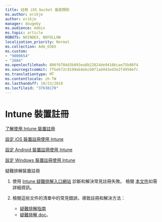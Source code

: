 ```yaml
---
title: 註冊 iOS bucket 基底規則
ms.author: erikje
author: erikje
manager: dougeby
ms.audience: Admin
ms.topic: article
ROBOTS: NOINDEX, NOFOLLOW
localization_priority: Normal
ms.collection: Adm_O365
ms.custom:
- "9000654"
- "2684"
ms.openlocfilehash: 806f6704d3b893ea8b22824de94166cae75b88f4
ms.sourcegitcommit: ffbeb72c9199ab4ebcb0f1ad443ed3e2f4950efc
ms.translationtype: MT
ms.contentlocale: zh-TW
ms.lasthandoff: 10/23/2019
ms.locfileid: "37638170"
---
```

# <a name="intune-device-enrollment"></a>Intune 裝置註冊

[了解使用 Intune 裝置註冊](https://docs.microsoft.com/intune/enrollment/device-enrollment)

[設定 iOS 裝置註冊使用 Intune](https://docs.microsoft.com/intune/enrollment/ios-enroll)

[設定 Android 裝置註冊使用 Intune](https://docs.microsoft.com/intune/android-enroll)

[設定 Windows 裝置註冊使用 Intune](https://docs.microsoft.com/intune/windows-enroll)

疑難排解裝置註冊

1. 使用 [Intune 疑難排解入口網站](https://devicemanagement.microsoft.com/#blade/Microsoft_Intune_DeviceSettings/TroubleshootBlade) 診斷和解決常見註冊失敗。 檢閱 [本文件](https://docs.microsoft.com/intune/help-desk-operators)如需詳細資訊。

2. 檢閱這些文件的清單中的常見錯誤，導致註冊和解決方法：
    - [疑難排解指南](https://support.microsoft.com/help/4469913/troubleshooting-windows-device-enrollment-problems-in-microsoft-intune)
    - [疑難排解 doc](https://docs.microsoft.com/intune/troubleshoot-device-enrollment-in-intune)。
